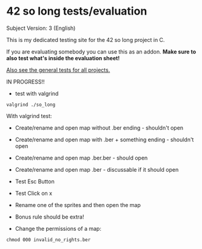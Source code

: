 # 42 so long tests/evaluation

Subject Version: 3 (English)

This is my dedicated testing site for the 42 so long project in C.

If you are evaluating somebody you can use this as an addon. __Make sure to also test what's inside the evaluation sheet!__

[Also see the general tests for all projects.](https://github.com/poechlauerbe/42_tests)

IN PROGRESS!!

- test with valgrind
```
valgrind ./so_long
```
With valgrind test:
- Create/rename and open map without .ber ending - shouldn't open
- Create/rename and open map with .ber + something ending - shouldn't open
- Create/rename and open map .ber.ber - should open
- Create/rename and open map .ber - discussable if it should open
- Test Esc Button
- Test Click on x
- Rename one of the sprites and then open the map

- Bonus rule should be extra!

- Change the permissions of a map:
```
chmod 000 invalid_no_rights.ber
```
